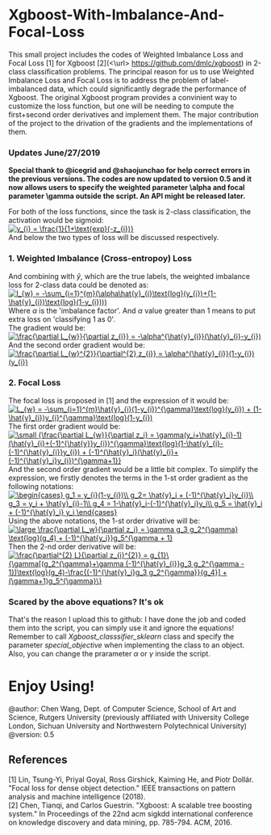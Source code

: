 # Xgboost-With-Imbalance-And-Focal-Loss
This small project includes the codes of Weighted Imbalance Loss and Focal Loss [1] for Xgboost [2](<\url> https://github.com/dmlc/xgboost) in 2-class classification problems. The principal reason for us to use Weighted Imbalance Loss and Focal Loss is to address the problem of label-imbalanced data, which could significantly degrade the performance of Xgboost. The original Xgboost program provides a convinient way to customize the loss function, but one will be needing to compute the first+second order derivatives and implement them. The major contribution of the project to the drivation of the gradients and the implementations of them.<br/>

### Updates June/27/2019
**Special thank to @icegrid and @shaojunchao for help correct errors in the previous versions. The codes are now updated to version 0.5 and it now allows users to specify the weighted parameter \alpha and focal parameter \gamma outside the script. An API might be released later.** <br />

For both of the loss functions, since the task is 2-class classification, the activation would be sigmoid: <br />
<a href="https://www.codecogs.com/eqnedit.php?latex=y_{i}&space;=&space;\frac{1}{1&plus;\text{exp}(-z_{i})}" target="_blank"><img src="https://latex.codecogs.com/gif.latex?y_{i}&space;=&space;\frac{1}{1&plus;\text{exp}(-z_{i})}" title="y_{i} = \frac{1}{1+\text{exp}(-z_{i})}" /></a> <br />
And below the two types of loss will be discussed respectively. <br />
### 1. Weighted Imbalance (Cross-entropoy) Loss
And combining with $\hat{y}$, which are the true labels, the weighted imbalance loss for 2-class data could be denoted as: <br />
<a href="https://www.codecogs.com/eqnedit.php?latex=l_{w}&space;=&space;-\sum_{i=1}^{m}(\alpha\hat{y}_{i}\text{log}(y_{i})&plus;(1-\hat{y}_{i})\text{log}(1-y_{i})))" target="_blank"><img src="https://latex.codecogs.com/gif.latex?l_{w}&space;=&space;-\sum_{i=1}^{m}(\alpha\hat{y}_{i}\text{log}(y_{i})&plus;(1-\hat{y}_{i})\text{log}(1-y_{i})))" title="l_{w} = -\sum_{i=1}^{m}(\alpha\hat{y}_{i}\text{log}(y_{i})+(1-\hat{y}_{i})\text{log}(1-y_{i})))" /></a>
<br />
Where $\alpha$ is the 'imbalance factor'. And $\alpha$ value greater than 1 means to put extra loss on 'classifying 1 as 0'.<br />
The gradient would be: <br />
<a href="https://www.codecogs.com/eqnedit.php?latex=\frac{\partial&space;L_{w}}{\partial&space;z_{i}}&space;=&space;-\alpha^{\hat{y}_{i}}(\hat{y}_{i}-y_{i})" target="_blank"><img src="https://latex.codecogs.com/gif.latex?\frac{\partial&space;L_{w}}{\partial&space;z_{i}}&space;=&space;-\alpha^{\hat{y}_{i}}(\hat{y}_{i}-y_{i})" title="\frac{\partial L_{w}}{\partial z_{i}} = -\alpha^{\hat{y}_{i}}(\hat{y}_{i}-y_{i})" /></a>  <br />
And the second order gradient would be: <br />
<a href="https://www.codecogs.com/eqnedit.php?latex=\frac{\partial&space;L_{w}^{2}}{\partial^{2}&space;z_{i}}&space;=&space;\alpha^{\hat{y}_{i}}(1-y_{i})(y_{i})" target="_blank"><img src="https://latex.codecogs.com/gif.latex?\frac{\partial&space;L_{w}^{2}}{\partial^{2}&space;z_{i}}&space;=&space;\alpha^{\hat{y}_{i}}(1-y_{i})(y_{i})" title="\frac{\partial L_{w}^{2}}{\partial^{2} z_{i}} = \alpha^{\hat{y}_{i}}(1-y_{i})(y_{i})" /></a>   <br />

### 2. Focal Loss
The focal loss is proposed in [1] and the expression of it would be: <br />
<a href="https://www.codecogs.com/eqnedit.php?latex=\dpi{150}&space;L_{w}&space;=&space;-\sum_{i=1}^{m}\hat{y}_{i}(1-y_{i})^{\gamma}\text{log}(y_{i})&space;&plus;&space;(1-\hat{y}_{i})y_{i}^{\gamma}\text{log}(1-y_{i})" target="_blank"><img src="https://latex.codecogs.com/gif.latex?\dpi{150}&space;L_{w}&space;=&space;-\sum_{i=1}^{m}\hat{y}_{i}(1-y_{i})^{\gamma}\text{log}(y_{i})&space;&plus;&space;(1-\hat{y}_{i})y_{i}^{\gamma}\text{log}(1-y_{i})" title="L_{w} = -\sum_{i=1}^{m}\hat{y}_{i}(1-y_{i})^{\gamma}\text{log}(y_{i}) + (1-\hat{y}_{i})y_{i}^{\gamma}\text{log}(1-y_{i})" /></a> <br />
The first order gradient would be: <br />
<a href="https://www.codecogs.com/eqnedit.php?latex=\dpi{150}&space;\small&space;{\frac{\partial&space;L_{w}}{\partial&space;z_i}&space;=&space;\gamma(y_i&plus;\hat{y}_{i}-1)(\hat{y}_{i}&plus;(-1)^{\hat{y}}y_{i})^{\gamma}\text{log}(1-\hat{y}_{i}-(-1)^{\hat{y}_{i}}y_{i})&space;&plus;&space;(-1)^{\hat{y}_i}(\hat{y}_{i}&plus;(-1)^{\hat{y}_i}y_{i})^{\gamma&plus;1}}" target="_blank"><img src="https://latex.codecogs.com/gif.latex?\dpi{150}&space;\small&space;{\frac{\partial&space;L_{w}}{\partial&space;z_i}&space;=&space;\gamma(y_i&plus;\hat{y}_{i}-1)(\hat{y}_{i}&plus;(-1)^{\hat{y}}y_{i})^{\gamma}\text{log}(1-\hat{y}_{i}-(-1)^{\hat{y}_{i}}y_{i})&space;&plus;&space;(-1)^{\hat{y}_i}(\hat{y}_{i}&plus;(-1)^{\hat{y}_i}y_{i})^{\gamma&plus;1}}" title="\small {\frac{\partial L_{w}}{\partial z_i} = \gamma(y_i+\hat{y}_{i}-1)(\hat{y}_{i}+(-1)^{\hat{y}}y_{i})^{\gamma}\text{log}(1-\hat{y}_{i}-(-1)^{\hat{y}_{i}}y_{i}) + (-1)^{\hat{y}_i}(\hat{y}_{i}+(-1)^{\hat{y}_i}y_{i})^{\gamma+1}}" /></a>    <br />
And the second order gradient would be a little bit complex. To simplify the expression, we firstly denotes the terms in the 1-st order gradient as the following notations: <br />
<a href="https://www.codecogs.com/eqnedit.php?latex=\dpi{150}&space;\begin{cases}&space;g_1&space;=&space;y_{i}(1-y_{i})\\&space;g_2=&space;\hat{y}_i&space;&plus;&space;(-1)^{\hat{y}_i}y_{i}\\&space;g_3&space;=&space;y_i&space;&plus;&space;\hat{y}_{i}-1\\&space;g_4&space;=&space;1-\hat{y}_i-(-1)^{\hat{y}_i}y_i\\&space;g_5&space;=&space;\hat{y}_i&space;&plus;&space;(-1)^{\hat{y}_i}&space;y_i&space;\end{cases}" target="_blank"><img src="https://latex.codecogs.com/gif.latex?\dpi{150}&space;\begin{cases}&space;g_1&space;=&space;y_{i}(1-y_{i})\\&space;g_2=&space;\hat{y}_i&space;&plus;&space;(-1)^{\hat{y}_i}y_{i}\\&space;g_3&space;=&space;y_i&space;&plus;&space;\hat{y}_{i}-1\\&space;g_4&space;=&space;1-\hat{y}_i-(-1)^{\hat{y}_i}y_i\\&space;g_5&space;=&space;\hat{y}_i&space;&plus;&space;(-1)^{\hat{y}_i}&space;y_i&space;\end{cases}" title="\begin{cases} g_1 = y_{i}(1-y_{i})\\ g_2= \hat{y}_i + (-1)^{\hat{y}_i}y_{i}\\ g_3 = y_i + \hat{y}_{i}-1\\ g_4 = 1-\hat{y}_i-(-1)^{\hat{y}_i}y_i\\ g_5 = \hat{y}_i + (-1)^{\hat{y}_i} y_i \end{cases}" /></a> <br />
Using the above notations, the 1-st order drivative will be: <br />
<a href="https://www.codecogs.com/eqnedit.php?latex=\dpi{150}&space;\large&space;\frac{\partial&space;L_w}{\partial&space;z_i}&space;=&space;\gamma&space;g_3&space;g_2^{\gamma}&space;\text{log}(g_4)&space;&plus;&space;(-1)^{\hat{y_i}}g_5^{\gamma&space;&plus;&space;1}" target="_blank"><img src="https://latex.codecogs.com/gif.latex?\dpi{150}&space;\large&space;\frac{\partial&space;L_w}{\partial&space;z_i}&space;=&space;\gamma&space;g_3&space;g_2^{\gamma}&space;\text{log}(g_4)&space;&plus;&space;(-1)^{\hat{y_i}}g_5^{\gamma&space;&plus;&space;1}" title="\large \frac{\partial L_w}{\partial z_i} = \gamma g_3 g_2^{\gamma} \text{log}(g_4) + (-1)^{\hat{y_i}}g_5^{\gamma + 1}" /></a> <br />
Then the 2-nd order derivative will be: <br />
<a href="https://www.codecogs.com/eqnedit.php?latex=\dpi{150}&space;\frac{\partial^{2}&space;L}{\partial&space;z_{i}^{2}}&space;=&space;g_{1}\{\gamma[(g_2^{\gamma}&plus;\gamma&space;(-1)^{\hat{y}_{i}}g_3&space;g_2^{\gamma&space;-&space;1})\text{log}(g_4)-\frac{(-1)^{\hat{y}_i}g_3&space;g_2^{\gamma}}{g_4}]&space;&plus;&space;(\gamma&plus;1)g_5^{\gamma}\}" target="_blank"><img src="https://latex.codecogs.com/gif.latex?\dpi{150}&space;\frac{\partial^{2}&space;L}{\partial&space;z_{i}^{2}}&space;=&space;g_{1}\{\gamma[(g_2^{\gamma}&plus;\gamma&space;(-1)^{\hat{y}_{i}}g_3&space;g_2^{\gamma&space;-&space;1})\text{log}(g_4)-\frac{(-1)^{\hat{y}_i}g_3&space;g_2^{\gamma}}{g_4}]&space;&plus;&space;(\gamma&plus;1)g_5^{\gamma}\}" title="\frac{\partial^{2} L}{\partial z_{i}^{2}} = g_{1}\{\gamma[(g_2^{\gamma}+\gamma (-1)^{\hat{y}_{i}}g_3 g_2^{\gamma - 1})\text{log}(g_4)-\frac{(-1)^{\hat{y}_i}g_3 g_2^{\gamma}}{g_4}] + (\gamma+1)g_5^{\gamma}\}" /></a>
<br />

### Scared by the above equations? It's ok
That's the reason I upload this to github: I have done the job and coded them into the script, you can simply use it and ignore the equations! Remember to call *Xgboost_classsifier_sklearn* class and specify the parameter *special_objective* when implementing the class to an object. Also, you can change the prarameter $\alpha$ or $\gamma$ inside the script.

# Enjoy Using!
@author: Chen Wang, Dept. of Computer Science, School of Art and Science, Rutgers University (previously affiliated with University College London, Sichuan University and Northwestern Polytechnical University) <br/>
@version: 0.5

## References
[1] Lin, Tsung-Yi, Priyal Goyal, Ross Girshick, Kaiming He, and Piotr Dollár. "Focal loss for dense object detection." IEEE transactions on pattern analysis and machine intelligence (2018). <br/>
[2] Chen, Tianqi, and Carlos Guestrin. "Xgboost: A scalable tree boosting system." In Proceedings of the 22nd acm sigkdd international conference on knowledge discovery and data mining, pp. 785-794. ACM, 2016.
